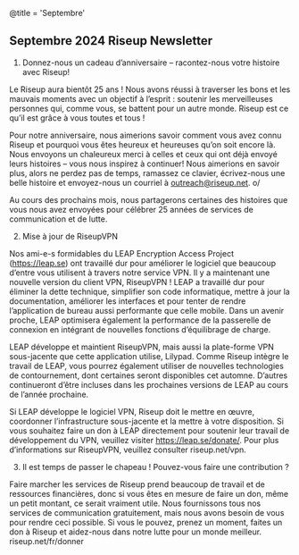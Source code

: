 @title = 'Septembre'


Septembre 2024 Riseup Newsletter
--------------------------------

1. Donnez-nous un cadeau d’anniversaire – racontez-nous votre histoire avec Riseup!

Le Riseup aura bientôt 25 ans ! Nous avons réussi à traverser les bons et les mauvais moments avec un objectif à l’esprit : soutenir les merveilleuses personnes qui, comme vous, se battent pour un autre monde. Riseup est ce qu’il est grâce à vous toutes et tous !

Pour notre anniversaire, nous aimerions savoir comment vous avez connu Riseup et pourquoi vous êtes heureux et heureuses qu’on soit encore là. Nous envoyons un chaleureux merci à celles et ceux qui ont déjà envoyé leurs histoires – vous nous inspirez à continuer! Nous aimerions en savoir plus, alors ne perdez pas de temps, ramassez ce clavier, écrivez-nous une belle histoire et envoyez-nous un courriel à outreach@riseup.net. o/

Au cours des prochains mois, nous partagerons certaines des histoires que vous nous avez envoyées pour célébrer 25 années de services de communication et de lutte.

2. Mise à jour de RiseupVPN

Nos ami-e-s formidables du LEAP Encryption Access Project (https://leap.se) ont travaillé dur pour améliorer le logiciel que beaucoup d’entre vous utilisent à travers notre service VPN. Il y a maintenant une nouvelle version du client VPN, RiseupVPN ! LEAP a travaillé dur pour éliminer la dette technique, simplifier son code informatique, mettre à jour la documentation, améliorer les interfaces et pour tenter de rendre l’application de bureau aussi performante que celle mobile. Dans un avenir proche, LEAP optimisera également la performance de la passerelle de connexion en intégrant de nouvelles fonctions d’équilibrage de charge.

LEAP développe et maintient RiseupVPN, mais aussi la plate-forme VPN sous-jacente que cette application utilise, Lilypad. Comme Riseup intègre le travail de LEAP, vous pourrez également utiliser de nouvelles technologies de contournement, dont certaines seront disponibles cet automne. D’autres continueront d’être incluses dans les prochaines versions de LEAP au cours de l’année prochaine.

Si LEAP développe le logiciel VPN, Riseup doit le mettre en œuvre, coordonner l’infrastructure sous-jacente et la mettre à votre disposition. Si vous souhaitez faire un don à LEAP directement pour soutenir leur travail de développement du VPN, veuillez visiter https://leap.se/donate/. Pour plus d’informations sur RiseupVPN, veuillez consulter riseup.net/vpn.

3. Il est temps de passer le chapeau ! Pouvez-vous faire une contribution ?

Faire marcher les services de Riseup prend beaucoup de travail et de ressources financières, donc si vous êtes en mesure de faire un don, même un petit montant, ce serait vraiment utile. Nous fournissons tous nos services de communication gratuitement, mais nous avons besoin de vous pour rendre ceci possible. Si vous le pouvez, prenez un moment, faites un don à Riseup et aidez-nous dans notre lutte pour un monde meilleur. riseup.net/fr/donner